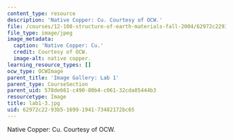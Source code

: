 ```yaml
---
content_type: resource
description: 'Native Copper: Cu. Courtesy of OCW.'
file: /courses/12-108-structure-of-earth-materials-fall-2004/62972c2293b51699194173482172bc65_lab1-3.jpg
file_type: image/jpeg
image_metadata:
  caption: 'Native Copper: Cu.'
  credit: Courtesy of OCW.
  image-alt: native copper.
learning_resource_types: []
ocw_type: OCWImage
parent_title: 'Image Gallery: Lab 1'
parent_type: CourseSection
parent_uid: 578de661-c490-80b4-c061-32cda85444b3
resourcetype: Image
title: lab1-3.jpg
uid: 62972c22-93b5-1699-1941-73482172bc65
---
```

Native Copper: Cu. Courtesy of OCW.

